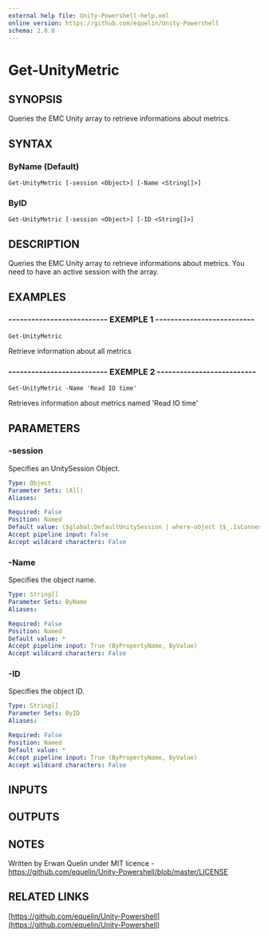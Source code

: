 ```yaml
---
external help file: Unity-Powershell-help.xml
online version: https://github.com/equelin/Unity-Powershell
schema: 2.0.0
---
```


# Get-UnityMetric

## SYNOPSIS
Queries the EMC Unity array to retrieve informations about metrics.

## SYNTAX

### ByName (Default)
```
Get-UnityMetric [-session <Object>] [-Name <String[]>]
```

### ByID
```
Get-UnityMetric [-session <Object>] [-ID <String[]>]
```

## DESCRIPTION
Queries the EMC Unity array to retrieve informations about metrics.
You need to have an active session with the array.

## EXAMPLES

### -------------------------- EXEMPLE 1 --------------------------
```
Get-UnityMetric
```

Retrieve information about all metrics

### -------------------------- EXEMPLE 2 --------------------------
```
Get-UnityMetric -Name 'Read IO time'
```

Retrieves information about metrics named 'Read IO time'

## PARAMETERS

### -session
Specifies an UnitySession Object.

```yaml
Type: Object
Parameter Sets: (All)
Aliases: 

Required: False
Position: Named
Default value: ($global:DefaultUnitySession | where-object {$_.IsConnected -eq $true})
Accept pipeline input: False
Accept wildcard characters: False
```

### -Name
Specifies the object name.

```yaml
Type: String[]
Parameter Sets: ByName
Aliases: 

Required: False
Position: Named
Default value: *
Accept pipeline input: True (ByPropertyName, ByValue)
Accept wildcard characters: False
```

### -ID
Specifies the object ID.

```yaml
Type: String[]
Parameter Sets: ByID
Aliases: 

Required: False
Position: Named
Default value: *
Accept pipeline input: True (ByPropertyName, ByValue)
Accept wildcard characters: False
```

## INPUTS

## OUTPUTS

## NOTES
Written by Erwan Quelin under MIT licence - https://github.com/equelin/Unity-Powershell/blob/master/LICENSE

## RELATED LINKS

[https://github.com/equelin/Unity-Powershell](https://github.com/equelin/Unity-Powershell)

